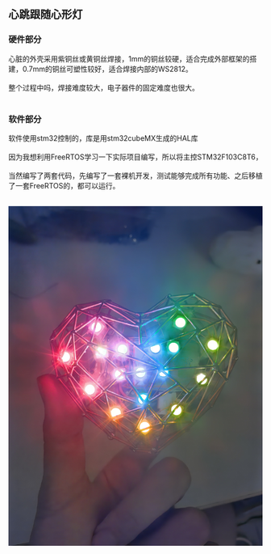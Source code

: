## 心跳跟随心形灯

### 硬件部分
心脏的外壳采用紫铜丝或黄铜丝焊接，1mm的铜丝较硬，适合完成外部框架的搭建，0.7mm的铜丝可塑性较好，适合焊接内部的WS2812。<br><br>
整个过程中吗，焊接难度较大，电子器件的固定难度也很大。<br><br>


### 软件部分
软件使用stm32控制的，库是用stm32cubeMX生成的HAL库<br><br>
因为我想利用FreeRTOS学习一下实际项目编写，所以将主控STM32F103C8T6，<br><br>
当然编写了两套代码，先编写了一套裸机开发，测试能够完成所有功能、之后移植了一套FreeRTOS的，都可以运行。<br><br>

![image](https://github.com/VioletJA/MY_HEART/blob/main/prg_img/IMG_20230804_234926.jpg)<br>
